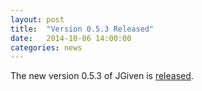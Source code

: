 ```yaml
---
layout: post
title:  "Version 0.5.3 Released"
date:   2014-10-06 14:00:00
categories: news
---
```

The new version 0.5.3 of JGiven is [released](https://github.com/TNG/JGiven/releases/tag/v0.5.3).



[jgiven-gh]: https://github.com/TNG/JGiven
[jgiven]:    https://jgiven.org
